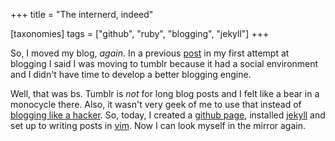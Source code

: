 +++
title = "The internerd, indeed"

[taxonomies]
tags =  ["github", "ruby", "blogging", "jekyll"]
+++

So, I moved my blog, *again*. In a previous [post](https://about-lfborjas.appspot.com/blog/entry/im-moving-to-tumblr-world/) in my first attempt at blogging I said I was moving to tumblr because it had a social environment and I didn't have time to develop a better blogging engine.

Well, that was bs. Tumblr is *not* for long blog posts and I felt like a bear in a monocycle there. Also, it wasn't very geek of me to use that instead of [blogging like a hacker](http://tom.preston-werner.com/2008/11/17/blogging-like-a-hacker.html). So, today, I created a [github page](http://pages.github.com/), installed [jekyll](http://github.com/mojombo/jekyll) and set up to writing posts in [vim](http://www.vim.org/). Now I can look myself in the mirror again.
